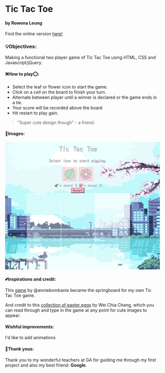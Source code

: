 # Tic Tac Toe

#### by Rowena Leung

Find the online version [here!](https://roweeena.github.io/ga-project0/)

### 💡Objectives:

Making a functional two player game of Tic Tac Toe using HTML, CSS and Javascript/jQuery.

#### ❌How to play⭕️:

- Select the leaf or flower icon to start the game.
- Click on a cell on the board to finish your turn.
- Alternate between player until a winner is declared or the game ends in a tie.
- Your score will be recorded above the board
- Hit restart to play gain.

> "Super cute design though" - a friend.

#### 📸Images:

![Screenshot of empty board](https://github.com/roweeena/ga-project0/blob/83dab37fbadd523b218bb5822f7ad8241b369be2/css/img/Screen%20Shot%202021-07-09%20at%209.49.29%20am.png)

#### 💕Inspirations and credit:
This [game](https://codepen.io/anniebombanie/pen/NWNEGXZ?editors=0010) by @anniebombanie became the springboard for my own Tic Tac Toe game.

And credit to this [collection of easter eggs](https://github.com/WeiChiaChang/easter-egg-collection) by Wei Chia Chang, which you can read through and type in the game at any point for cute images to appear.

#### Wishful improvements:

I'd like to add animations
#### 🤗Thank yous:

Thank you to my wonderful teachers at GA for guiding me through my first project and also my best friend: **Google**.
